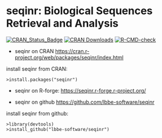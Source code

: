 # seqinr: Biological Sequences Retrieval and Analysis


[![CRAN_Status_Badge](http://www.r-pkg.org/badges/version/seqinr)](https://cran.r-project.org/package=seqinr)
[![CRAN Downloads](https://cranlogs.r-pkg.org/badges/seqinr)](https://cran.r-project.org/package=seqinr)
[![R-CMD-check](https://github.com/lbbe-software/seqinr/workflows/R-CMD-check/badge.svg)](https://github.com/lbbe-software/seqinr/actions)


* seqinr on CRAN https://cran.r-project.org/web/packages/seqinr/index.html

install seqinr from CRAN:
```
>install.packages("seqinr")

```

* seqinr on R-forge: https://seqinr.r-forge.r-project.org/

* seqinr on github https://github.com/lbbe-software/seqinr

install seqinr from github:

```
>library(devtools)
>install_github("lbbe-software/seqinr")
```
